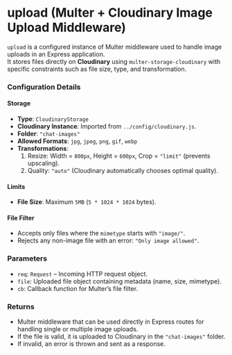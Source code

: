 # upload (Multer + Cloudinary Image Upload Middleware)

`upload` is a configured instance of Multer middleware used to handle image uploads in an Express application.  
It stores files directly on **Cloudinary** using `multer-storage-cloudinary` with specific constraints such as file size, type, and transformation.



### Configuration Details

#### Storage
- **Type**: `CloudinaryStorage`
- **Cloudinary Instance**: Imported from `../config/cloudinary.js`.
- **Folder**: `"chat-images"`
- **Allowed Formats**: `jpg`, `jpeg`, `png`, `gif`, `webp`
- **Transformations**:
  1. Resize: Width = `800px`, Height = `600px`, Crop = `"limit"` (prevents upscaling).
  2. Quality: `"auto"` (Cloudinary automatically chooses optimal quality).

#### Limits
- **File Size**: Maximum `5MB` (`5 * 1024 * 1024` bytes).

#### File Filter
- Accepts only files where the `mimetype` starts with `"image/"`.
- Rejects any non-image file with an error: `"Only image allowed"`.



### Parameters
- `req`: `Request` – Incoming HTTP request object.
- `file`: Uploaded file object containing metadata (name, size, mimetype).
- `cb`: Callback function for Multer’s file filter.


### Returns
- Multer middleware that can be used directly in Express routes for handling single or multiple image uploads.
- If the file is valid, it is uploaded to Cloudinary in the `"chat-images"` folder.
- If invalid, an error is thrown and sent as a response.


